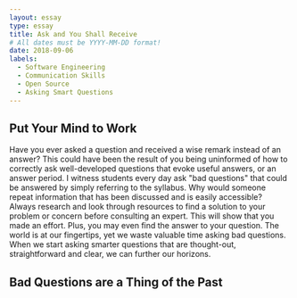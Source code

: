 ```yaml
---
layout: essay
type: essay
title: Ask and You Shall Receive
# All dates must be YYYY-MM-DD format!
date: 2018-09-06
labels:
  - Software Engineering
  - Communication Skills
  - Open Source
  - Asking Smart Questions
---
```


## Put Your Mind to Work
Have you ever asked a question and received a wise remark instead of an answer? This could have been the result of you being uninformed of how to correctly ask well-developed questions that evoke useful answers, or an answer period. I witness students every day ask "bad questions" that could be answered by simply referring to the syllabus. Why would someone repeat information that has been discussed and is easily accessible? 
Always research and look through resources to find a solution to your problem or concern before consulting an expert. This will show that you made an effort. Plus, you may even find the answer to your question. The world is at our fingertips, yet we waste valuable time asking bad questions. When we start asking smarter questions that are thought-out, straightforward and clear, we can further our horizons.

## Bad Questions are a Thing of the Past
